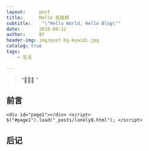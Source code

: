 ```yaml
---
layout:     post
title:      Hello 孤独棋
subtitle:    "\"Hello World, Hello Blog\""
date:       2018-09-12
author:     BY
header-img: img/post-bg-kuaidi.jpg
catalog: true
tags:
    - 生活

---
```


> “🙉🙉🙉 ”

## 前言
`<div id="page1"></div>
    <script>
          $("#page1").load("_posts/lonelyQ.html");
    </script>`





## 后记